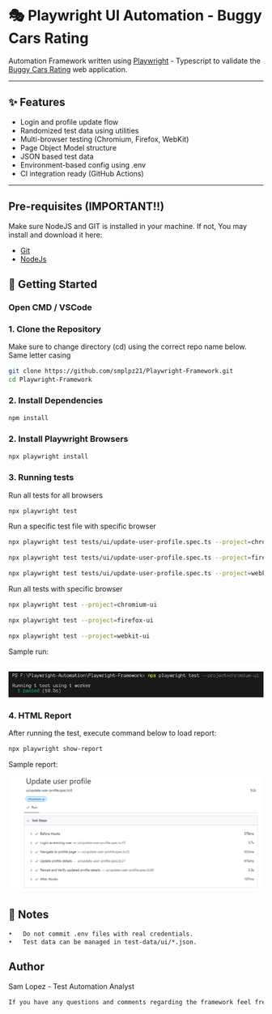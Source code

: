 # 🎭 Playwright UI Automation - Buggy Cars Rating

Automation Framework written using [Playwright](https://playwright.dev/) - Typescript to validate the [Buggy Cars Rating](https://buggy.justtestit.org/) web application.

---

## ✨ Features

- Login and profile update flow
- Randomized test data using utilities
- Multi-browser testing (Chromium, Firefox, WebKit)
- Page Object Model structure
- JSON based test data
- Environment-based config using .env
- CI integration ready (GitHub Actions)


---
## Pre-requisites (IMPORTANT!!)
Make sure NodeJS and GIT is installed in your machine. If not,
You may install and download it here:
 - [Git](https://git-scm.com/downloads/win)
 - [NodeJs](https://nodejs.org/en)

## 🚀 Getting Started
### Open CMD / VSCode

### 1. Clone the Repository
Make sure to change directory (cd) using the correct repo name below. Same letter casing 
```bash
git clone https://github.com/smplpz21/Playwright-Framework.git
cd Playwright-Framework
```
### 2. Install Dependencies
```bash
npm install
```
### 2. Install Playwright Browsers
```bash
npx playwright install
```
### 3. Running tests
Run all tests for all browsers
```bash
npx playwright test
```
Run a specific test file with specific browser

```bash
npx playwright test tests/ui/update-user-profile.spec.ts --project=chromium-ui
```
```bash
npx playwright test tests/ui/update-user-profile.spec.ts --project=firefox-ui
```
```bash
npx playwright test tests/ui/update-user-profile.spec.ts --project=webkit-ui
```

Run all tests with specific browser

```bash
npx playwright test --project=chromium-ui
```
```bash
npx playwright test --project=firefox-ui
```
```bash
npx playwright test --project=webkit-ui
```

Sample run: 

![result](images/result-chrome.PNG)

### 4. HTML Report
After running the test, execute command below to load report:
```bash
npx playwright show-report
```
Sample report:

![result](images/html-report1.PNG)

## 📌 Notes
	•	Do not commit .env files with real credentials.
	•	Test data can be managed in test-data/ui/*.json.

## Author
Sam Lopez - Test Automation Analyst
```bash
If you have any questions and comments regarding the framework feel free to reach out! Happy coding :)
```

